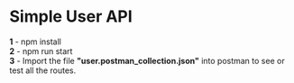 # Simple User API

**1** - npm install<br/>
**2** - npm run start<br/>
**3** - Import the file **"user.postman_collection.json"** into postman to see or test all the routes.<br/>
